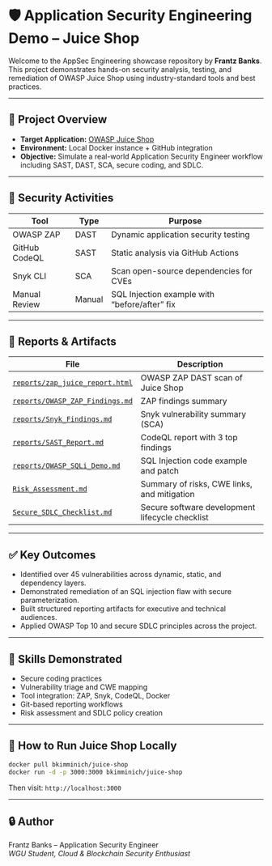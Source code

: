 
# 🛡️ Application Security Engineering Demo – Juice Shop

Welcome to the AppSec Engineering showcase repository by **Frantz Banks**. This project demonstrates hands-on security analysis, testing, and remediation of OWASP Juice Shop using industry-standard tools and best practices.

---

## 📌 Project Overview

- **Target Application:** [OWASP Juice Shop](https://owasp.org/www-project-juice-shop/)
- **Environment:** Local Docker instance + GitHub integration
- **Objective:** Simulate a real-world Application Security Engineer workflow including SAST, DAST, SCA, secure coding, and SDLC.

---

## 🧪 Security Activities

| Tool           | Type   | Purpose                                          |
|----------------|--------|--------------------------------------------------|
| OWASP ZAP      | DAST   | Dynamic application security testing             |
| GitHub CodeQL  | SAST   | Static analysis via GitHub Actions               |
| Snyk CLI       | SCA    | Scan open-source dependencies for CVEs           |
| Manual Review  | Manual | SQL Injection example with “before/after” fix    |

---

## 📂 Reports & Artifacts

| File                          | Description                                      |
|-------------------------------|--------------------------------------------------|
| [`reports/zap_juice_report.html`](reports/zap_juice_report.html) | OWASP ZAP DAST scan of Juice Shop |
| [`reports/OWASP_ZAP_Findings.md`](reports/OWASP_ZAP_Findings.md) | ZAP findings summary |
| [`reports/Snyk_Findings.md`](reports/Snyk_Findings.md)           | Snyk vulnerability summary (SCA) |
| [`reports/SAST_Report.md`](reports/SAST_Report.md)               | CodeQL report with 3 top findings |
| [`reports/OWASP_SQLi_Demo.md`](reports/OWASP_SQLi_Demo.md)       | SQL Injection code example and patch |
| [`Risk_Assessment.md`](Risk_Assessment.md)                       | Summary of risks, CWE links, and mitigation |
| [`Secure_SDLC_Checklist.md`](Secure_SDLC_Checklist.md)           | Secure software development lifecycle checklist |

---

## ✅ Key Outcomes

- Identified over 45 vulnerabilities across dynamic, static, and dependency layers.
- Demonstrated remediation of an SQL injection flaw with secure parameterization.
- Built structured reporting artifacts for executive and technical audiences.
- Applied OWASP Top 10 and secure SDLC principles across the project.

---

## 🧠 Skills Demonstrated

- Secure coding practices
- Vulnerability triage and CWE mapping
- Tool integration: ZAP, Snyk, CodeQL, Docker
- Git-based reporting workflows
- Risk assessment and SDLC policy creation

---

## 🚀 How to Run Juice Shop Locally

```bash
docker pull bkimminich/juice-shop
docker run -d -p 3000:3000 bkimminich/juice-shop
```
Then visit: `http://localhost:3000`

---

## 🔒 Author

Frantz Banks – Application Security Engineer  
_WGU Student, Cloud & Blockchain Security Enthusiast_

